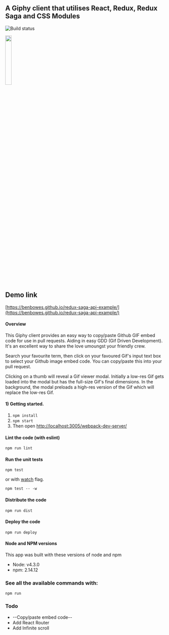 
## A Giphy client that utilises React, Redux, Redux Saga and CSS Modules

![Build status](https://api.travis-ci.org/benbowes/redux-saga-api-example.svg)

<img src="https://media.giphy.com/media/3xz2BDFvxop2BfAQoM/giphy.gif" width="20%" />

## Demo link
 [https://benbowes.github.io/redux-saga-api-example/](https://benbowes.github.io/redux-saga-api-example/)

#### Overview

This Giphy client provides an easy way to copy/paste Github GIF embed code for use in pull requests. Aiding in easy GDD (Gif Driven Development). It's an excellent way to share the love umoungst your friendly crew.

Search your favourite term, then click on your favoured Gif's input text box to select your Github image embed code. You can copy/paste this into your pull request. 

Clicking on a thumb will reveal a Gif viewer modal. Initially a low-res Gif gets loaded into the modal but has the full-size Gif's final dimensions. In the background, the modal preloads a high-res version of the Gif which will replace the low-res Gif.

#### 1) Getting started.

1. `npm install`
2. `npm start`
3. Then open [http://localhost:3005/webpack-dev-server/](http://localhost:3005/webpack-dev-server/)

#### Lint the code (with eslint)
```
npm run lint
```

#### Run the unit tests
```
npm test
```
or with [watch](https://mochajs.org/#usage) flag.
```
npm test -- -w
```

#### Distribute the code
```
npm run dist
```

#### Deploy the code
```
npm run deploy
```

#### Node and NPM versions
This app was built with these versions of node and npm
- Node: v4.3.0
- npm: 2.14.12

### See all the available commands with:

```
npm run
```

### Todo
- --Copy/paste embed code--
- Add React Router
- Add Infinite scroll

